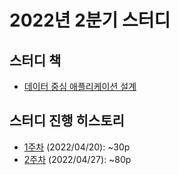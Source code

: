 # 2022년 2분기 스터디

## 스터디 책
* [데이터 중심 애플리케이션 설계](http://www.kyobobook.co.kr/product/detailViewKor.laf?ejkGb=KOR&mallGb=KOR&barcode=9791158390983&orderClick=LEA&Kc=)

## 스터디 진행 히스토리
* [1주차](1st-week.MD) (2022/04/20): ~30p
* [2주차](2nd-week.MD) (2022/04/27): ~80p
